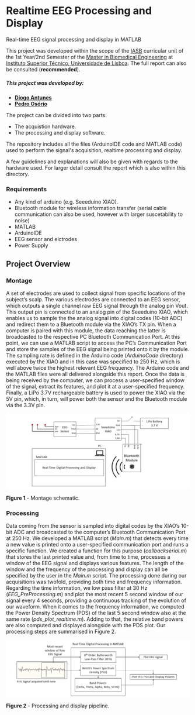 # Realtime EEG Processing and Display

Real-time EEG signal processing and display in MATLAB

This project was developed within the scope of the [IASB] curricular unit of the 1st Year/2nd Semester of the [Master in Biomedical Engineering] at [Instituto Superior Técnico, Universidade de Lisboa]. The full report can also be consulted (**recommended**).

##### This project was developed by: 
 - **[Diogo Antunes]**
 - **[Pedro Osório]**

The project can be divided into two parts:
- The acquistion hardware.
- The processing and display software.

The repository includes all the files (ArduinoIDE code and MATLAB code) used to perform the signal's acquisition, realtime processing and display.

A few guidelines and explanations will also be given with regards to the hardware used. For larger detail consult the report which is also within this directory.

### Requirements
- Any kind of arduino (e.g. Seeeduino XIAO).
- Bluetooth module for wireless information transfer (serial cable communication can also be used, however with larger suscetability to noise)
- MATLAB
- ArduinoIDE
- EEG sensor and elctrodes
- Power Supply

## Project Overview
### Montage
A set of electrodes are used to collect signal from specific locations of the subject’s scalp. The various electrodes are connected to an EEG sensor, which outputs a single channel raw EEG signal through the analog pin Vout. This output pin is connected to an analog pin of the Seeeduino XIAO, which enables us to sample the the analog signal into digital codes (10-bit ADC) and redirect them to a Bluetooth module via the XIAO’s TX pin. When a computer is paired with this module, the data reaching the latter is broadcasted to the respective PC Bluetooth Communication Port. At this point, we can use a MATLAB script to access the PC’s Communication Port and store the samples of the EEG signal being printed onto it by the module. The sampling rate is defined in the Arduino code (_ArduinoCode_ directory) executed by the XIAO and in this case was specified to 250 Hz, which is well above twice the highest relevant EEG frequency. The Arduino code and the MATLAB files were all delivered alongside this report.
Once the data is being received by the computer, we can process a user-specified window of the signal, extract its features, and plot it at a user-specified frequency.
Finally, a LiPo 3.7V rechargeable battery is used to power the XIAO via the 5V pin, which, in turn, will power both the sensor and the Bluetooth module via the 3.3V pin.

 <a href="url"><img src=./images/pipeline_with_intrr.jpg align="center"></a>

**Figure 1** - Montage schematic.

### Processing
Data coming from the sensor is sampled into digital codes by the XIAO’s 10-bit ADC and broadcasted to the computer’s Bluetooth Communication Port at 250 Hz.
We developed a MATLAB script (_Main.m_) that detects every time a new value is printed onto a user-specified communication port and runs a specific function. We created a function for this purpose (_callbackserial.m_) that stores the last printed value and, from time to time, processes a window of the EEG signal and displays various features. The length of the window and the frequency of the processing and display can all be specified by the user in the _Main.m_ script.
The processing done during our acquisitions was twofold, providing both time and frequency information. Regarding the time information, we low pass filter at 30 Hz (_EEG_PreProcessing.m_) and plot the most recent 5 second window of our signal every 4 seconds, providing a continuous tracking of the evolution of our waveform. When it comes to the frequency information, we computed the Power Density Spectrum (PDS) of the last 5 second window also at the same rate (_pds_plot_realtime.m_). Adding to that, the relative band powers are also computed and displayed alongside with the PDS plot. Our processing steps are summarised in Figure 2.

 <a href="url"><img src=./images/realtimeprocessing_rose.png align="center"></a>

**Figure 2** - Processing and display pipeline.

[//]: # (These are reference links used in the body of this note and get stripped out when the markdown processor does its job. There is no need to format nicely because it shouldn't be seen.)

   [Diogo Antunes]: <https://github.com/>
   [Pedro Osório]: <https://github.com/pedr0sorio>
   [IASB]: <https://fenix.tecnico.ulisboa.pt/cursos/mebiom/disciplina-curricular/1529008374839>
   [Master in Biomedical Engineering]: <https://fenix.tecnico.ulisboa.pt/cursos/mebiom>
   [Instituto Superior Técnico, Universidade de Lisboa]: <https://tecnico.ulisboa.pt/en/)>
